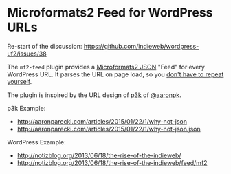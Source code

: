 # Microformats2 Feed for WordPress URLs

Re-start of the discussion: https://github.com/indieweb/wordpress-uf2/issues/38

The `mf2-feed` plugin provides a [Microformats2 JSON](http://microformats.org/wiki/microformats2-parsing) "Feed" for every WordPress URL. It parses the URL on page load, so you [don't have to repeat yourself](http://indiewebcamp.com/DRY).

The plugin is inspired by the URL design of [p3k](https://github.com/aaronpk/p3k) of [@aaronpk](https://github.com/aaronpk).

p3k Example:

* <http://aaronparecki.com/articles/2015/01/22/1/why-not-json>
* <http://aaronparecki.com/articles/2015/01/22/1/why-not-json.json>

WordPress Example:

* <http://notizblog.org/2013/06/18/the-rise-of-the-indieweb/>
* <http://notizblog.org/2013/06/18/the-rise-of-the-indieweb/feed/mf2>
